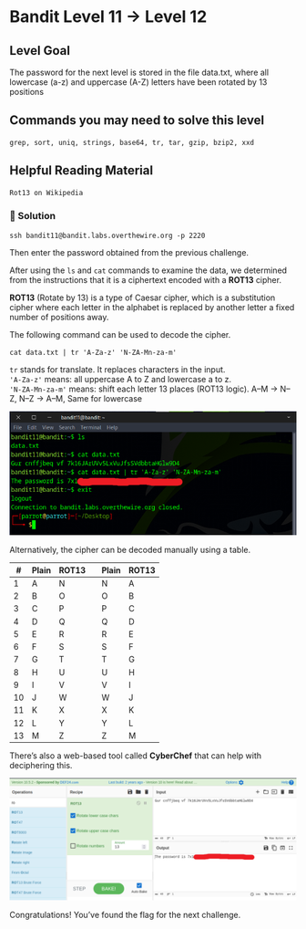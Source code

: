 # Bandit Level 11 → Level 12

## Level Goal

The password for the next level is stored in the file data.txt, where all lowercase (a-z) and uppercase (A-Z) letters have been rotated by 13 positions

## Commands you may need to solve this level

    grep, sort, uniq, strings, base64, tr, tar, gzip, bzip2, xxd

## Helpful Reading Material

    Rot13 on Wikipedia

### 🔑 Solution

```
ssh bandit11@bandit.labs.overthewire.org -p 2220
```
Then enter the password obtained from the previous challenge.

After using the `ls` and `cat` commands to examine the data, we determined from the instructions that it is a ciphertext encoded with a **ROT13** cipher.

**ROT13** (Rotate by 13) is a type of Caesar cipher, which is a substitution cipher where each letter in the alphabet is replaced by another letter a fixed number of positions away.

The following command can be used to decode the cipher.
```
cat data.txt | tr 'A-Za-z' 'N-ZA-Mn-za-m'
```
`tr` stands for translate. It replaces characters in the input.  
``'A-Za-z'`` means: all uppercase A to Z and lowercase a to z.  
``'N-ZA-Mn-za-m'`` means: shift each letter 13 places (ROT13 logic). A–M → N–Z, N–Z → A–M, Same for lowercase

![b11s1](b11s1.png)

Alternatively, the cipher can be decoded manually using a table.

| #  | Plain | ROT13 |   | Plain | ROT13 |
| -- | ----- | ----- | - | ----- | ----- |
| 1  | A     | N     |   | N     | A     |
| 2  | B     | O     |   | O     | B     |
| 3  | C     | P     |   | P     | C     |
| 4  | D     | Q     |   | Q     | D     |
| 5  | E     | R     |   | R     | E     |
| 6  | F     | S     |   | S     | F     |
| 7  | G     | T     |   | T     | G     |
| 8  | H     | U     |   | U     | H     |
| 9  | I     | V     |   | V     | I     |
| 10 | J     | W     |   | W     | J     |
| 11 | K     | X     |   | X     | K     |
| 12 | L     | Y     |   | Y     | L     |
| 13 | M     | Z     |   | Z     | M     |

There’s also a web-based tool called **CyberChef** that can help with deciphering this.


![b11s2](b11s2.png)

Congratulations! You’ve found the flag for the next challenge.
